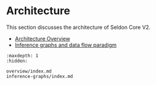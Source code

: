 # Architecture

This section discusses the architecture of Seldon Core V2.

 * [Architecture Overview](./overview/index.md)
 * [Inference graphs and data flow paradigm](./inference-graphs/index.md)

```{toctree}
:maxdepth: 1
:hidden:

overview/index.md
inference-graphs/index.md
```
